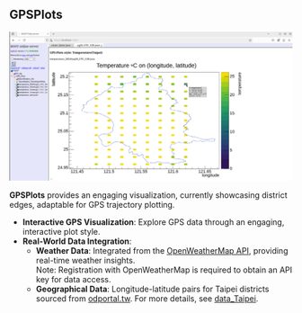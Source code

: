 ## GPSPlots

![GPSPlots Visualization Screenshot](Screenshot_GPSPlots_style.png?raw=true)

**GPSPlots** provides an engaging visualization, currently showcasing district edges, adaptable for GPS trajectory plotting.
- **Interactive GPS Visualization**: Explore GPS data through an engaging, interactive plot style.
- **Real-World Data Integration**: 
  - **Weather Data**: Integrated from the [OpenWeatherMap API](https://openweathermap.org/), providing real-time weather insights.  
    Note: Registration with OpenWeatherMap is required to obtain an API key for data access.
  - **Geographical Data**: Longitude-latitude pairs for Taipei districts sourced from [odportal.tw](https://odportal.tw/dataset/_5NxY3tq). For more details, see [data_Taipei](#data_Taipei).
